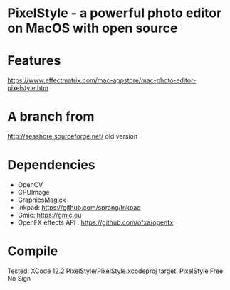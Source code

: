 # PixelStyle  - a powerful photo editor on MacOS with open source
 

# Features 

https://www.effectmatrix.com/mac-appstore/mac-photo-editor-pixelstyle.htm

# A branch from 

  http://seashore.sourceforge.net/ old version

# Dependencies

  *  OpenCV
  *  GPUImage
  *  GraphicsMagick
  *  Inkpad: https://github.com/sprang/Inkpad 
  *  Gmic: https://gmic.eu
  *  OpenFX effects API : https://github.com/ofxa/openfx

#  Compile
Tested: XCode 12.2 PixelStyle/PixelStyle.xcodeproj  target: PixelStyle Free No Sign
